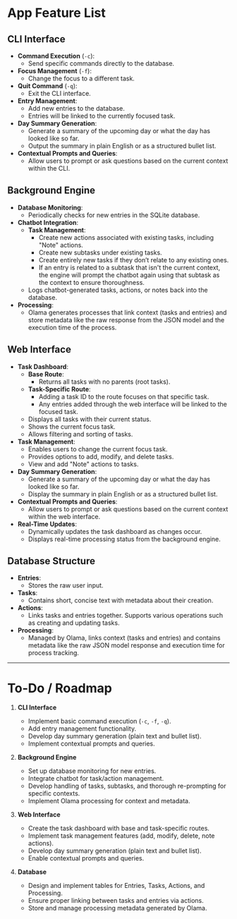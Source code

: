 # App Feature List

## CLI Interface
- **Command Execution** (`-c`):
  - Send specific commands directly to the database.
- **Focus Management** (`-f`):
  - Change the focus to a different task.
- **Quit Command** (`-q`):
  - Exit the CLI interface.
- **Entry Management**:
  - Add new entries to the database.
  - Entries will be linked to the currently focused task.
- **Day Summary Generation**:
  - Generate a summary of the upcoming day or what the day has looked like so far.
  - Output the summary in plain English or as a structured bullet list.
- **Contextual Prompts and Queries**:
  - Allow users to prompt or ask questions based on the current context within the CLI.

## Background Engine
- **Database Monitoring**:
  - Periodically checks for new entries in the SQLite database.
- **Chatbot Integration**:
  - **Task Management**:
    - Create new actions associated with existing tasks, including "Note" actions.
    - Create new subtasks under existing tasks.
    - Create entirely new tasks if they don’t relate to any existing ones.
    - If an entry is related to a subtask that isn't the current context, the engine will prompt the chatbot again using that subtask as the context to ensure thoroughness.
  - Logs chatbot-generated tasks, actions, or notes back into the database.
- **Processing**:
  - Olama generates processes that link context (tasks and entries) and store metadata like the raw response from the JSON model and the execution time of the process.

## Web Interface
- **Task Dashboard**:
  - **Base Route**:
    - Returns all tasks with no parents (root tasks).
  - **Task-Specific Route**:
    - Adding a task ID to the route focuses on that specific task.
    - Any entries added through the web interface will be linked to the focused task.
  - Displays all tasks with their current status.
  - Shows the current focus task.
  - Allows filtering and sorting of tasks.
- **Task Management**:
  - Enables users to change the current focus task.
  - Provides options to add, modify, and delete tasks.
  - View and add "Note" actions to tasks.
- **Day Summary Generation**:
  - Generate a summary of the upcoming day or what the day has looked like so far.
  - Display the summary in plain English or as a structured bullet list.
- **Contextual Prompts and Queries**:
  - Allow users to prompt or ask questions based on the current context within the web interface.
- **Real-Time Updates**:
  - Dynamically updates the task dashboard as changes occur.
  - Displays real-time processing status from the background engine.

## Database Structure
- **Entries**:
  - Stores the raw user input.
- **Tasks**:
  - Contains short, concise text with metadata about their creation.
- **Actions**:
  - Links tasks and entries together. Supports various operations such as creating and updating tasks.
- **Processing**:
  - Managed by Olama, links context (tasks and entries) and contains metadata like the raw JSON model response and execution time for process tracking.

---

# To-Do / Roadmap

1. **CLI Interface**
   - Implement basic command execution (`-c`, `-f`, `-q`).
   - Add entry management functionality.
   - Develop day summary generation (plain text and bullet list).
   - Implement contextual prompts and queries.

2. **Background Engine**
   - Set up database monitoring for new entries.
   - Integrate chatbot for task/action management.
   - Develop handling of tasks, subtasks, and thorough re-prompting for specific contexts.
   - Implement Olama processing for context and metadata.

3. **Web Interface**
   - Create the task dashboard with base and task-specific routes.
   - Implement task management features (add, modify, delete, note actions).
   - Develop day summary generation (plain text and bullet list).
   - Enable contextual prompts and queries.

4. **Database**
   - Design and implement tables for Entries, Tasks, Actions, and Processing.
   - Ensure proper linking between tasks and entries via actions.
   - Store and manage processing metadata generated by Olama.
